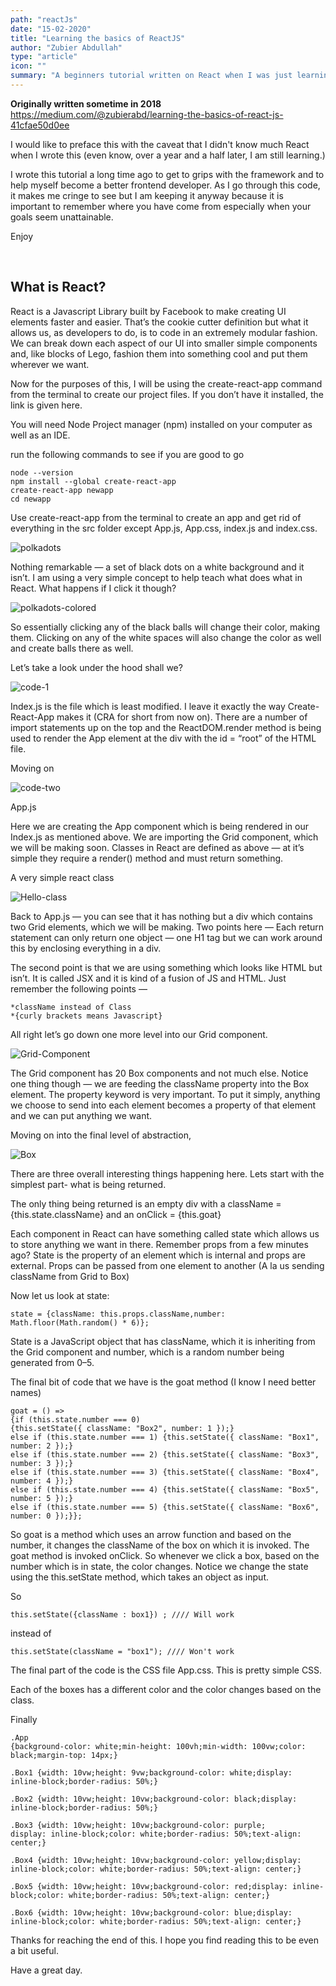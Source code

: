 ```yaml
---
path: "reactJs"
date: "15-02-2020"
title: "Learning the basics of ReactJS"
author: "Zubier Abdullah"
type: "article"
icon: ""
summary: "A beginners tutorial written on React when I was just learning the language...long long ago in a galaxy far far away"
---
```


**Originally written sometime in 2018**
https://medium.com/@zubierabd/learning-the-basics-of-react-js-41cfae50d0ee

I would like to preface this with the caveat that I didn't know much React when I wrote this (even know, over a year and a half later, I am still learning.)

I wrote this tutorial a long time ago to get to grips with the framework and to help myself become a better frontend developer. As I go through this code, it makes me cringe to see but I am keeping it anyway because it is important to remember where you have come from especially when your goals seem unattainable.

Enjoy

<br>

## What is React?

React is a Javascript Library built by Facebook to make creating UI elements faster and easier. That’s the cookie cutter definition but what it allows us, as developers to do, is to code in an extremely modular fashion. We can break down each aspect of our UI into smaller simple components and, like blocks of Lego, fashion them into something cool and put them wherever we want.

Now for the purposes of this, I will be using the create-react-app command from the terminal to create our project files. If you don’t have it installed, the link is given here.

You will need Node Project manager (npm) installed on your computer as well as an IDE.

run the following commands to see if you are good to go

```
node --version
npm install --global create-react-app
create-react-app newapp
cd newapp
```

Use create-react-app from the terminal to create an app and get rid of everything in the src folder except App.js, App.css, index.js and index.css.

![polkadots](https://miro.medium.com/max/560/1*iVJpdrJKxMQKl8JedUg7xg.png)

Nothing remarkable — a set of black dots on a white background and it isn’t. I am using a very simple concept to help teach what does what in React. What happens if I click it though?

![polkadots-colored](https://miro.medium.com/max/551/1*ezkmqXXCJf4mJlzq4QSzDA.png)

So essentially clicking any of the black balls will change their color, making them. Clicking on any of the white spaces will also change the color as well and create balls there as well.

Let’s take a look under the hood shall we?

![code-1](https://miro.medium.com/max/693/1*iucaYwu5CB3tv0i3lYttjw.png)

Index.js is the file which is least modified. I leave it exactly the way Create-React-App makes it (CRA for short from now on). There are a number of import statements up on the top and the ReactDOM.render method is being used to render the App element at the div with the id = “root” of the HTML file.

Moving on

![code-two](https://miro.medium.com/max/709/1*3GUNFF1K8_FLecGPnAoVTA.png)

App.js

Here we are creating the App component which is being rendered in our Index.js as mentioned above. We are importing the Grid component, which we will be making soon. Classes in React are defined as above — at it’s simple they require a render() method and must return something.

A very simple react class

![Hello-class](https://miro.medium.com/max/555/1*P0OgzaFW5k_T5dLhjOSh2Q.png)

Back to App.js — you can see that it has nothing but a div which contains two Grid elements, which we will be making. Two points here — Each return statement can only return one object — one H1 tag but we can work around this by enclosing everything in a div.

The second point is that we are using something which looks like HTML but isn’t. It is called JSX and it is kind of a fusion of JS and HTML. Just remember the following points —

    *className instead of Class
    *{curly brackets means Javascript}

All right let’s go down one more level into our Grid component.

![Grid-Component](https://miro.medium.com/max/478/1*0whqgLiJPeu6GMsUvUvxHA.png)

The Grid component has 20 Box components and not much else. Notice one thing though — we are feeding the className property into the Box element. The property keyword is very important. To put it simply, anything we choose to send into each element becomes a property of that element and we can put anything we want.

Moving on into the final level of abstraction,

![Box](https://miro.medium.com/max/575/1*22qiCwbndg5VfkR5TdpgSA.png)

There are three overall interesting things happening here. Lets start with the simplest part- what is being returned.

The only thing being returned is an empty div with a className = {this.state.className} and an onClick = {this.goat}

Each component in React can have something called state which allows us to store anything we want in there. Remember props from a few minutes ago? State is the property of an element which is internal and props are external. Props can be passed from one element to another (A la us sending className from Grid to Box)

Now let us look at state:

```
state = {className: this.props.className,number: Math.floor(Math.random() * 6)};
```

State is a JavaScript object that has className, which it is inheriting from the Grid component and number, which is a random number being generated from 0–5.

The final bit of code that we have is the goat method (I know I need better names)

```
goat = () =>
{if (this.state.number === 0)
{this.setState({ className: "Box2", number: 1 });}
else if (this.state.number === 1) {this.setState({ className: "Box1", number: 2 });}
else if (this.state.number === 2) {this.setState({ className: "Box3", number: 3 });}
else if (this.state.number === 3) {this.setState({ className: "Box4", number: 4 });}
else if (this.state.number === 4) {this.setState({ className: "Box5", number: 5 });}
else if (this.state.number === 5) {this.setState({ className: "Box6", number: 0 });}};
```

So goat is a method which uses an arrow function and based on the number, it changes the className of the box on which it is invoked. The goat method is invoked onClick. So whenever we click a box, based on the number which is in state, the color changes. Notice we change the state using the this.setState method, which takes an object as input.

So

`this.setState({className : box1}) ; //// Will work`

instead of

`this.setState(className = "box1"); //// Won't work`

The final part of the code is the CSS file App.css. This is pretty simple CSS.

Each of the boxes has a different color and the color changes based on the class.

Finally

```
.App
{background-color: white;min-height: 100vh;min-width: 100vw;color: black;margin-top: 14px;}

.Box1 {width: 10vw;height: 9vw;background-color: white;display: inline-block;border-radius: 50%;}

.Box2 {width: 10vw;height: 10vw;background-color: black;display: inline-block;border-radius: 50%;}

.Box3 {width: 10vw;height: 10vw;background-color: purple;
display: inline-block;color: white;border-radius: 50%;text-align: center;}

.Box4 {width: 10vw;height: 10vw;background-color: yellow;display: inline-block;color: white;border-radius: 50%;text-align: center;}

.Box5 {width: 10vw;height: 10vw;background-color: red;display: inline-block;color: white;border-radius: 50%;text-align: center;}

.Box6 {width: 10vw;height: 10vw;background-color: blue;display: inline-block;color: white;border-radius: 50%;text-align: center;}
```

Thanks for reaching the end of this. I hope you find reading this to be even a bit useful.

Have a great day.
